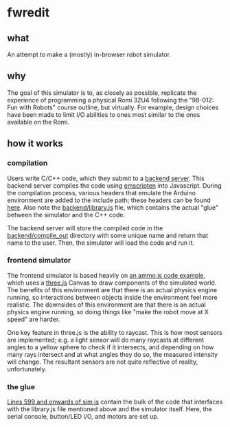 # fwredit

## what

An attempt to make a (mostly) in-browser robot simulator.

## why

The goal of this simulator is to, as closely as possible, replicate the experience of programming a physical Romi 32U4 following the "98-012: Fun with Robots" course outline, but virtually. For example, design choices have been made to limit I/O abilities to ones most similar to the ones available on the Romi.

## how it works

### compilation

Users write C/C++ code, which they submit to a [backend server](backend/app.js). This backend server compiles the code using [emscripten](https://emscripten.org) into Javascript. During the compilation process, various headers that emulate the Arduino environment are added to the include path; these headers can be found [here](backend/util). Also note the [backend/library.js](backend/library.js) file, which contains the actual "glue" between the simulator and the C++ code.

The backend server will store the compiled code in the [backend/compile_out](backend/compile_out) directory with some unique name and return that name to the user. Then, the simulator will load the code and run it.

### frontend simulator

The frontend simulator is based heavily on [an ammo.js code example](https://github.com/kripken/ammo.js/tree/master/examples/webgl_demo_vehicle), which uses a [three.js](https://threejs.org) Canvas to draw components of the simulated world. The benefits of this environment are that there is an actual physics engine running, so interactions between objects inside the environment feel more realistic. The downsides of this environment are that there is an actual physics engine running, so doing things like "make the robot move at X speed" are harder.

One key feature in three.js is the ability to raycast. This is how most sensors are implemented; e.g. a light sensor will do many raycasts at different angles to a yellow sphere to check if it intersects, and depending on how many rays intersect and at what angles they do so, the measured intensity will change. The resultant sensors are not quite reflective of reality, unfortunately.

### the glue

[Lines 599 and onwards of sim.js](https://github.com/ohnx/fwredit/blob/master/frontend/js/sim.js#L599) contain the bulk of the code that interfaces with the library.js file mentioned above and the simulator itself. Here, the serial console, button/LED I/O, and motors are set up.

